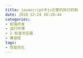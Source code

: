 ```yaml
---
title: javascript中js引擎的执行机制
date: 2018-12-24 16:29:44
categories:
- 前端开发
- 运行环境
- 2.标准浏览器
- 兼容性
tags:
- 性能优化
---
```

